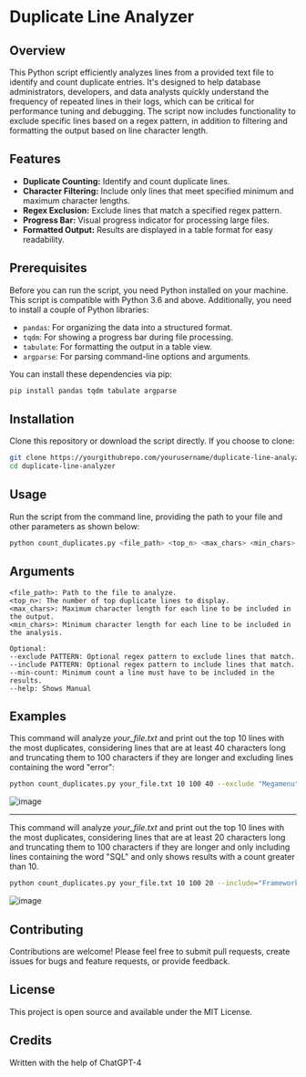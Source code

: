 # Duplicate Line Analyzer

## Overview
This Python script efficiently analyzes lines from a provided text file to identify and count duplicate entries. It's designed to help database administrators, developers, and data analysts quickly understand the frequency of repeated lines in their logs, which can be critical for performance tuning and debugging. The script now includes functionality to exclude specific lines based on a regex pattern, in addition to filtering and formatting the output based on line character length.

## Features
- **Duplicate Counting:** Identify and count duplicate lines.
- **Character Filtering:** Include only lines that meet specified minimum and maximum character lengths.
- **Regex Exclusion:** Exclude lines that match a specified regex pattern.
- **Progress Bar:** Visual progress indicator for processing large files.
- **Formatted Output:** Results are displayed in a table format for easy readability.

## Prerequisites
Before you can run the script, you need Python installed on your machine. This script is compatible with Python 3.6 and above. Additionally, you need to install a couple of Python libraries:

- `pandas`: For organizing the data into a structured format.
- `tqdm`: For showing a progress bar during file processing.
- `tabulate`: For formatting the output in a table view.
- `argparse`: For parsing command-line options and arguments.

You can install these dependencies via pip:

```bash
pip install pandas tqdm tabulate argparse
```

## Installation
Clone this repository or download the script directly. If you choose to clone:

```bash
git clone https://yourgithubrepo.com/yourusername/duplicate-line-analyzer.git
cd duplicate-line-analyzer
```

## Usage
Run the script from the command line, providing the path to your file and other parameters as shown below:

```bash
python count_duplicates.py <file_path> <top_n> <max_chars> <min_chars> [--exclude PATTERN]
```

## Arguments

```vbnet
<file_path>: Path to the file to analyze.
<top_n>: The number of top duplicate lines to display.
<max_chars>: Maximum character length for each line to be included in the output.
<min_chars>: Minimum character length for each line to be included in the analysis.

Optional:
--exclude PATTERN: Optional regex pattern to exclude lines that match.
--include PATTERN: Optional regex pattern to include lines that match.
--min-count: Minimum count a line must have to be included in the results.
--help: Shows Manual
```

## Examples

This command will analyze *your_file.txt* and print out the top 10 lines with the most duplicates, considering lines that are at least 40 characters long and truncating them to 100 characters if they are longer and excluding lines containing the word "error":

```bash
python count_duplicates.py your_file.txt 10 100 40 --exclude "Megamenu"
```

![image](https://github.com/Eddcapone/Duplicate-Line-Analyzer/assets/16349349/423c0ae7-e207-4d6d-95d4-5559edbb4712)

-------------

This command will analyze *your_file.txt* and print out the top 10 lines with the most duplicates, considering lines that are at least 20 characters long and truncating them to 100 characters if they are longer and only including lines containing the word "SQL" and only shows results with a count greater than 10.

```bash
python count_duplicates.py your_file.txt 10 100 20 --include="Framework" --min-count=10
```
![image](https://github.com/Eddcapone/Duplicate-Line-Analyzer/assets/16349349/78e7c28d-a0fa-430b-b531-54be6fc5bbfd)



## Contributing
Contributions are welcome! Please feel free to submit pull requests, create issues for bugs and feature requests, or provide feedback.

## License
This project is open source and available under the MIT License.

## Credits
Written with the help of ChatGPT-4
